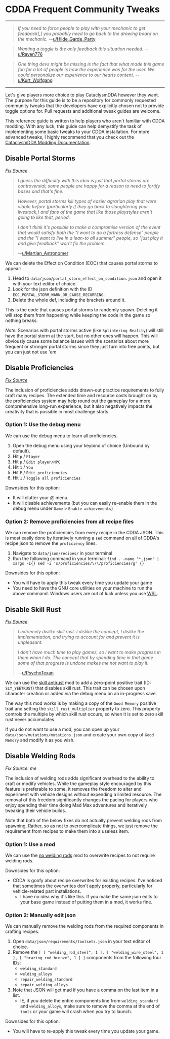 # CDDA Frequent Community Tweaks

---

> *If you need to force people to play with your mechanic to get feedback[,] you probably need to go back to the drawing board on the mechanic.*
> --[u/Hilde_Garde_Party](https://www.reddit.com/r/cataclysmdda/comments/12e2748/development_strategy/jf9n5c4/)

> *Wanting a toggle is the only feedback this situation needed.*
> --[u/Raven776](https://www.reddit.com/r/cataclysmdda/comments/12e2748/development_strategy/jfaysyy/)

> *One thing devs might be missing is the fact that what made this game fun for a lot of people is how the experience was for the user. We could personalize our experience to our hearts content.*
> --[u/Kurt_Wolfgang](https://www.reddit.com/r/cataclysmdda/comments/12e2748/development_strategy/jfabz17/)

---

Let's give players more choice to play CataclysmDDA however they want. The purpose for this guide is to be a repository for commonly requested community tweaks that the developers have explicitly chosen not to provide toggle options for. Pull requests and additional tweak guides are welcome.

This reference guide is written to help players who aren't familiar with CDDA modding. With any luck, this guide can help demystify the task of implementing some basic tweaks to your CDDA installation. For more advanced tweaks, I highly recommend that you check out the [CataclysmDDA Modding Documentation](https://github.com/CleverRaven/Cataclysm-DDA/tree/master/doc).

## Disable Portal Storms
*[Fix Source](https://www.reddit.com/r/cataclysmdda/comments/uics3f/comment/i7c8c7g)*

> *I guess the difficulty with this idea is just that portal storms are controversial; some people are happy for a reason to need to fortify bases and that's fine.*
> 
> *However, portal storms kill types of easier agrarian play that were viable before (particularly if they go back to slaughtering your livestock,) and fans of the game that like those playstyles aren't going to like that, period.*
> 
> *I don't think it's possible to make a compromise version of the event that would satisfy both the "I want to do a fortress defense" people and the "I want to live in a lean-to all summer" people, so "just play it and give feedback" won't fix the problem.*
> 
> --[u/Martian_Astronomer](https://www.reddit.com/r/cataclysmdda/comments/12e2748/development_strategy/jf9ecjb/)

We can delete the Effect on Condition (EOC) that causes portal storms to appear:

1. Head to `data/json/portal_storm_effect_on_condition.json` and open it with your text editor of choice.
2. Look for the json definition with the ID `EOC_PORTAL_STORM_WARN_OR_CAUSE_RECURRING`.
3. Delete the whole def, including the brackets around it.

This is the code that causes portal storms to randomly spawn. Deleting it will stop them from happening while keeping the code in the game so nothing breaks. 

*Note:* Scenarios with portal storms active (like `Splintering Reality`) will still have the portal storm at the start, but no other ones will happen. This will obviously cause some balance issues with the scenarios about more frequent or stronger portal storms since they just turn into free points, but you can just not use 'em.

## Disable Proficiencies
*[Fix Source](https://www.reddit.com/r/cataclysmdda/comments/l6ngr1/is_there_anyway_to_disable_proficiencies/)*

The inclusion of proficiencies adds drawn-out practice requirements to fully craft many recipes. The extended time and resource costs brought on by the proficiencies system may help round out the gameplay for a more comprehensive long-run experience, but it also negatively impacts the creativity that is possible in most challenge starts.

### Option 1: Use the debug menu

We can use the debug menu to learn all proficiencies.

1. Open the debug menu using your keybind of choice (Unbound by default).
2. Hit `p` / `Player`
3. Hit `p` / `Edit player/NPC`
4. Hit `1` / `You`
5. Hit `P` / `Edit proficiencies`
6. Hit `1` / `Toggle all proficiencies`

Downsides for this option:
- It will clutter your @ menu.
- It will disable achievements (but you can easily re-enable them in the debug menu under `Game` > `Enable achievements`)

### Option 2: Remove proficiencies from all recipe files

We can remove the proficiencies from every recipe in the CDDA JSON. This is most easily done by iteratively running a `sed` command on all of CDDA's recipe json to remove the `proficiency` lines.

1. Navigate to `data/json/recipes/` in your terminal
2. Run the following command in your terminal: `find . -name "*.json" | xargs -I{} sed -i 's/proficiencies/\/\/proficiencies/g' {}`

Downsides for this option:
- You will have to apply this tweak every time you update your game
- You need to have the GNU core utilities on your machine to run the above command. Windows users are out of luck unless you use [WSL](https://learn.microsoft.com/en-us/windows/wsl/install).

## Disable Skill Rust
*[Fix Source](https://github.com/neonspectra/CDDA-Choice/issues/2)*

> *I extremely dislike skill rust. I dislike the concept, I dislike the implementation, and trying to account for and prevent it is unpleasant.*
> 
> *I don’t have much time to play games, so I want to make progress in them when I do. The concept that by spending time in that game some of that progress is undone makes me not want to play it.*
> 
> --[u/PsychoTexan](https://www.reddit.com/r/cataclysmdda/comments/12eiwpx/comment/jfm09qu/)

We can use the [skill antirust](https://github.com/captainsawbones/CDDA-Skill-Antirust) mod to add a zero-point positive trait (ID: `SLY_YEETRUST`) that disables skill rust. This trait can be chosen upon character creation or added via the debug menu on an in-progress save.

The way this mod works is by making a copy of the `Good Memory` positive trait and setting the `skill_rust_multiplier` property to zero. This property controls the multiple by which skill rust occurs, so when it is set to zero skill rust never accumulates.

If you do not want to use a mod, you can open up your `data/json/mutations/mutations.json` and create your own copy of `Good Memory` and modify it as you wish.

## Disable Welding Rods
*Fix Source: me*

The inclusion of welding rods adds significant overhead to the ability to craft or modify vehicles. While the gameplay style encouraged by this feature is preferable to some, it removes the freedom to alter and experiment with vehicle designs without expending a limited resource. The removal of this freedom significantly changes the pacing for players who enjoy spending their time doing Mad Max adventures and iteratively tweaking their vehicle builds.

Note that both of the below fixes do not actually prevent welding rods from spawning. Rather, so as not to overcomplicate things, we just remove the requirement from recipes to make them into a useless item.

### Option 1: Use a mod

We can use the [no welding rods](https://github.com/neonspectra/no-welding-rods) mod to overwrite recipes to not require welding rods.

Downsides for this option:
- CDDA is goofy about recipe overwrites for existing recipes. I've noticed that sometimes the overwrites don't apply properly, particularly for vehicle-related part installations.
    - I have no idea why it's like this. If you make the same json edits to your base game instead of putting them in a mod, it works fine.

### Option 2: Manually edit json

We can manually remove the welding rods from the required components in crafting recipes.

1. Open `data/json/requirements/toolsets.json` in your text editor of choice.
2. Remove the `[ [ "welding_rod_steel", 1 ], [ "welding_wire_steel", 1 ], [ "brazing_rod_bronze", 1 ] ]` components from the following four IDs:
    - `welding_standard`
    - `welding_alloys`
    - `repair_welding_standard`
    - `repair_welding_alloys`
3. Note that JSON will get mad if you have a comma on the last item in a list. 
    - IE, if you delete the entire components line from `welding_standard` and `welding_alloys`, make sure to remove the comma at the end of `tools` or your game will crash when you try to launch.

Downsides for this option:
- You will have to re-apply this tweak every time you update your game.
